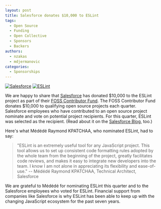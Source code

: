 ```yaml
---
layout: post
title: Salesforce donates $10,000 to ESLint
tags:
  - Open Source
  - Funding
  - Open Collective
  - Sponsors
  - Backers
authors:
  - nzakas
  - mdjermanovic
categories: 
  - Sponsorships
---
```


<p class="text-center">
    <a href="https://www.salesforce.com/" title="Salesforce" rel="noopener nofollow" target="_blank"><img class="lazyload" width="200" data-src="/assets/img/logos/salesforce.png" alt="Salesforce" src="/assets/img/logos/salesforce.png"></a>
    <a href="https://eslint.org/" title="ESLint" target="_blank"><img class="lazyload" width="200" data-src="/assets/img/logo.svg" alt="ESLint" src="/assets/img/logo.svg"></a>
</p>

We are happy to share that [Salesforce](https://salesforce.com) has donated $10,000 to the ESLint project as part of their [FOSS Contributor Fund](https://engineering.salesforce.com/announcing-the-first-foss-contributor-fund-recipient-60a295201497). The FOSS Contributor Fund donates $10,000 to qualifying open source projects each quarter. Salesforce employees who have contributed to an open source project nominate and vote on potential project recipients. For this quarter, ESLint was selected as the recipient. (Read about it on the [Salesforce Blog][salesforce-post], too.)

Here's what Médédé Raymond KPATCHAA, who nominated ESLint, had to say:

> "ESLint is an extremely useful tool for any JavaScript project. This tool allows us to set up consistent code formatting rules adopted by the whole team from the beginning of the project, greatly facilitates code reviews, and makes it easy to integrate new developers into the team. I know I am not alone in appreciating its flexibility and ease-of-use." -- Médédé Raymond KPATCHAA, Technical Architect, Salesforce

We are grateful to Médédé for nominating ESLint this quarter and to the Salesforce employees who voted for ESLint. Financial support from companies like Salesforce is why ESLint has been able to keep up with the changing JavaScript ecosystem for the past seven years.

[salesforce-post]: https://engineering.salesforce.com/giving-back-through-our-foss-fund-38754167c00d
